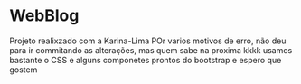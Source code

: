 # WebBlog
Projeto realixzado com a Karina-Lima POr varios motivos de erro, não deu para ir commitando as alterações, mas quem sabe na proxima kkkk
usamos bastante o CSS e alguns componetes prontos do bootstrap e espero que gostem
